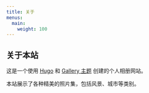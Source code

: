 ```yaml
---
title: 关于
menus:
  main:
    weight: 100
---
```


## 关于本站

这是一个使用 [Hugo](https://gohugo.io/) 和 [Gallery 主题](https://github.com/nicokaiser/hugo-theme-gallery) 创建的个人相册网站。

本站展示了各种精美的照片集，包括风景、城市等类别。